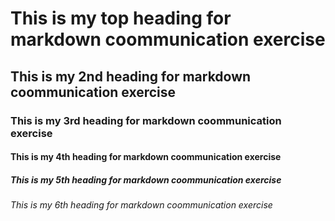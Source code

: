 # This is my top heading for markdown coommunication exercise
## This is my 2nd heading for markdown coommunication exercise
### This is my 3rd heading for markdown coommunication exercise
#### This is my 4th heading for markdown coommunication exercise
##### This is my 5th heading for markdown coommunication exercise
###### This is my 6th heading for markdown coommunication exercise

